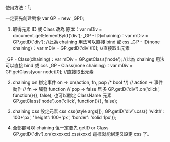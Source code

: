 使用方法：「<script src="_GP.js"></script>」

一定要先創建對象 var GP = new _GP();

1. 取得元素 ID 或 Class 改為
原本：var mDiv = document.getElementById('div');
_GP - ID(chaining)：var mDiv = GP.getID('div'); //此為 chaining 用法可以直接 bind 或 css
_GP - ID(none chaining)：var mDiv = GP.getID('div')[0]; //直接取出元素

_GP - Class(chaining)：var mDiv = GP.getClass('node'); //此為 chaining 用法可以直接 bind 或 css
_GP - Class(none chaining)：var mDiv = GP.getClass(your node)[0]; //直接取出元素

2. chaining on 綁定事件
on -> on(action, fn, pop /* bool */)
// action -> 事件動作
// fn -> 觸發 function
// pop -> false 居多
GP.getID('div').on('click', function(){}, false);
也可以綁定 ClassName 元素
GP.getClass('node').on('click', function(){}, false);

3. chaining css 設定元素 css
css(style args[]);
GP.getID('div').css({ 'width': 100+'px', 'height': 100+'px', 'border': 'solid 1px'});

4. 全部都可以 chaining 但一定要先 getID or Class
GP.getID('div').on(xxxxxxx).css(xxxx) 這樣就能綁定又設定 css 了。